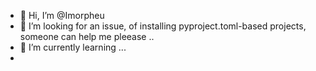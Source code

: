 - 👋 Hi, I’m @Imorpheu
- 👀 I’m looking for an issue, of installing pyproject.toml-based projects, someone can help me pleease
  ..
- 🌱 I’m currently learning ...
- 

<!---
Imorpheu/Imorpheu is a ✨ special ✨ repository because its `README.md` (this file) appears on your GitHub profile.
You can click the Preview link to take a look at your changes.
--->
